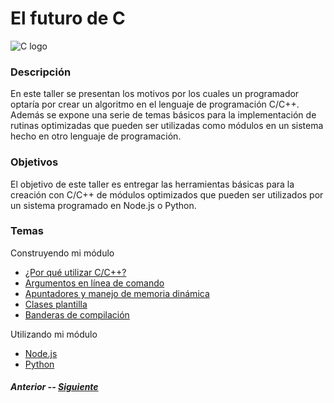 # El futuro de C
![C logo](https://png.icons8.com/color/1600/c-programming.png)
### Descripción
En este taller se presentan los motivos por los cuales un programador optaría por crear un algoritmo en el lenguaje de programación C/C++. Además se expone una serie de temas básicos para la implementación de rutinas optimizadas que pueden ser utilizadas como módulos en un sistema hecho en otro lenguaje de programación.
### Objetivos
El objetivo de este taller es entregar las herramientas básicas para la creación con C/C++ de módulos optimizados que pueden ser utilizados por un sistema programado en Node.js o Python.
### Temas
Construyendo mi módulo
- [¿Por qué utilizar C/C++?](pagina1.md)
- [Argumentos en línea de comando](pagina2.md)
- [Apuntadores y manejo de memoria dinámica](pagina3.md)
- [Clases plantilla](pagina4.md)
- [Banderas de compilación](pagina5.md)

Utilizando mi módulo
- [Node.js](pagina6.md)
- [Python](pagina7.md)

##### Anterior -- [Siguiente](pagina1.md)